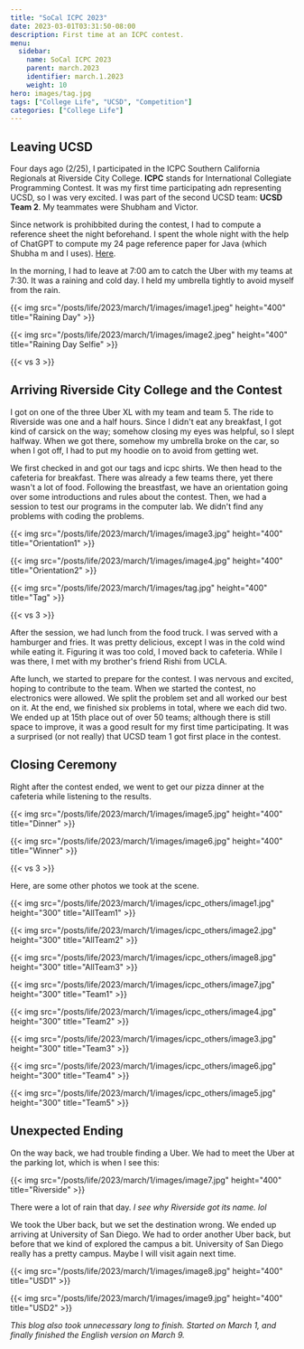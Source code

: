 ```yaml
---
title: "SoCal ICPC 2023"
date: 2023-03-01T03:31:50-08:00
description: First time at an ICPC contest.
menu:
  sidebar:
    name: SoCal ICPC 2023
    parent: march.2023
    identifier: march.1.2023
    weight: 10
hero: images/tag.jpg
tags: ["College Life", "UCSD", "Competition"]
categories: ["College Life"]
---
```


## Leaving UCSD

Four days ago (2/25), I participated in the ICPC Southern California Regionals at Riverside City College. **ICPC** stands for International Collegiate Programming Contest. It was my first time participating adn representing UCSD, so I was very excited. I was part of the second UCSD team: **UCSD Team 2**. My teammates were Shubham and Victor. 

Since network is prohibbited during the contest, I had to compute a reference sheet the night beforehand. I spent the whole night with the help of ChatGPT to compute my 24 page reference paper for Java (which Shubha m and I uses). [Here](icpc_ref.pdf). 

In the morning, I had to leave at 7:00 am to catch the Uber with my teams at 7:30. It was a raining and cold day. I held my umbrella tightly to avoid myself from the rain. 


{{< img src="/posts/life/2023/march/1/images/image1.jpeg" height="400"  title="Raining Day" >}}

{{< img src="/posts/life/2023/march/1/images/image2.jpeg" height="400"  title="Raining Day Selfie" >}}

{{< vs 3 >}}

## Arriving Riverside City College and the Contest

I got on one of the three Uber XL with my team and team 5. The ride to Riverside was one and a half hours. Since I didn't eat any breakfast, I got kind of carsick on the way; somehow closing my eyes was helpful, so I slept halfway. When we got there, somehow my umbrella broke on the car, so when I got off, I had to put my hoodie on to avoid from getting wet.

We first checked in and got our tags and icpc shirts. We then head to the cafeteria for breakfast. There was already a few teams there, yet there wasn't a lot of food. Following the breastfast, we have an orientation going over some introductions and rules about the contest. Then, we had a session to test our programs in the computer lab. We didn't find any problems with coding the problems.

{{< img src="/posts/life/2023/march/1/images/image3.jpg" height="400"  title="Orientation1" >}}

{{< img src="/posts/life/2023/march/1/images/image4.jpg" height="400"  title="Orientation2" >}}

{{< img src="/posts/life/2023/march/1/images/tag.jpg" height="400"  title="Tag" >}}

{{< vs 3 >}}

After the session, we had lunch from the food truck. I was served with a hamburger and fries. It was pretty delicious, except I was in the cold wind while eating it. Figuring it was too cold, I moved back to cafeteria. While I was there, I met with my brother's friend Rishi from UCLA.

Afte lunch, we started to prepare for the contest. I was nervous and excited, hoping to contribute to the team. When we started the contest, no electronics were allowed. We split the problem set and all worked our best on it. At the end, we finished six problems in total, where we each did two. We ended up at 15th place out of over 50 teams; although there is still space to improve, it was a good result for my first time participating. It was a surprised (or not really) that UCSD team 1 got first place in the contest.

## Closing Ceremony

Right after the contest ended, we went to get our pizza dinner at the cafeteria while listening to the results.

{{< img src="/posts/life/2023/march/1/images/image5.jpg" height="400"  title="Dinner" >}}

{{< img src="/posts/life/2023/march/1/images/image6.jpg" height="400"  title="Winner" >}}

{{< vs 3 >}}

Here, are some other photos we took at the scene.

{{< img src="/posts/life/2023/march/1/images/icpc_others/image1.jpg" height="300"  title="AllTeam1" >}}

{{< img src="/posts/life/2023/march/1/images/icpc_others/image2.jpg" height="300"  title="AllTeam2" >}}

{{< img src="/posts/life/2023/march/1/images/icpc_others/image8.jpg" height="300"  title="AllTeam3" >}}

{{< img src="/posts/life/2023/march/1/images/icpc_others/image7.jpg" height="300"  title="Team1" >}}

{{< img src="/posts/life/2023/march/1/images/icpc_others/image4.jpg" height="300"  title="Team2" >}}

{{< img src="/posts/life/2023/march/1/images/icpc_others/image3.jpg" height="300"  title="Team3" >}}

{{< img src="/posts/life/2023/march/1/images/icpc_others/image6.jpg" height="300"  title="Team4" >}}

{{< img src="/posts/life/2023/march/1/images/icpc_others/image5.jpg" height="300"  title="Team5" >}}

## Unexpected Ending

On the way back, we had trouble finding a Uber. We had to meet the Uber at the parking lot, which is when I see this:

{{< img src="/posts/life/2023/march/1/images/image7.jpg" height="400"  title="Riverside" >}}

There were a lot of rain that day. *I see why Riverside got its name. lol*

We took the Uber back, but we set the destination wrong. We ended up arriving at University of San Diego. We had to order another Uber back, but before that we kind of explored the campus a bit. University of San Diego really has a pretty campus. Maybe I will visit again next time.

{{< img src="/posts/life/2023/march/1/images/image8.jpg" height="400"  title="USD1" >}}

{{< img src="/posts/life/2023/march/1/images/image9.jpg" height="400"  title="USD2" >}}

*This blog also took unnecessary long to finish. Started on March 1, and finally finished the English version on March 9.*
